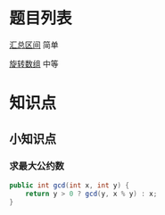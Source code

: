 # 题目列表 

[汇总区间](https://leetcode-cn.com/problems/summary-ranges) 简单

[旋转数组](https://leetcode-cn.com/problems/rotate-array/) 中等

# 知识点

## 小知识点

### 求最大公约数

```java
public int gcd(int x, int y) {
    return y > 0 ? gcd(y, x % y) : x;
}
```



